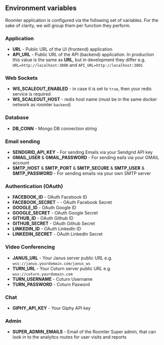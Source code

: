 ## Environment variables

Roomler application is configured via the following set of variables. For the sake of clarity, we will group them per function they perform.

### Application
- **URL** - Public URL of the UI (frontend) application
- **API_URL** - Public URL of the API (backend) application. In production this value is the same as **URL**, but in development they differ e.g. `URL=http://localhost:3000` and `API_URL=http://localhost:3001`

### Web Sockets
- **WS_SCALEOUT_ENABLED** - in case it is set to `true`, then your redis service is required
- **WS_SCALEOUT_HOST** - redis host name (must be in the same docker network as roomler `backend`)

### Database
- **DB_CONN** - Mongo DB connection string

### Email sending
- **SENDGRID_API_KEY** - For sending Emails via your Sendgrid API key
- **GMAIL_USER** & **GMAIL_PASSWORD** - For sending eails via your GMAIL account
- **SMTP_HOST** & **SMTP_PORT** & **SMTP_SECURE** & **SMTP_USER** & **SMTP_PASSWORD** - For sending emails via your own SMTP server

### Authentication (OAuth)
- **FACEBOOK_ID** - OAuth Facebook ID
- **FACEBOOK_SECRET** -  - OAuth Facebook Secret
- **GOOGLE_ID** - OAuth Google ID
- **GOOGLE_SECRET** - OAuth Google Secret
- **GITHUB_ID** -  OAuth Github ID
- **GITHUB_SECRET** - OAuth Github Secret
- **LINKEDIN_ID** - OAuth LinkedIn ID
- **LINKEDIN_SECRET** - OAuth LinkedIn Secret

### Video Conferencing
- **JANUS_URL** - Your Janus server public URL e.g. `wss://janus.yourdomain.com/janus_ws`
- **TURN_URL**  - Your Coturn server public URL e.g. `wss://coturn.yourdomain.com`
- **TURN_USERNAME** - Coturn Username
- **TURN_PASSWORD** - Coturn Pasword

### Chat
- **GIPHY_API_KEY** - Your Giphy API key

### Admin
- **SUPER_ADMIN_EMAILS** - Email of the Roomler Super admin, that can look in to the analyitcs routes for user visits and reports


